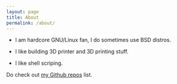 ```yaml
---
layout: page
title: About
permalink: /about/
---
```


- I am hardcore GNU/Linux fan, I do sometimes use BSD distros.

- I like building 3D printer and 3D printing stuff.

- I like shell scriping.

Do check out [my Github repos] list.

[my Github repos]: https://github.com/ogdhekne